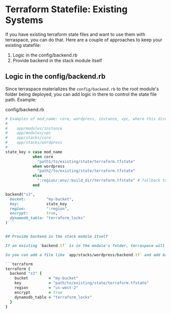 # Terraform Statefile: Existing Systems

If you have existing terraform state files and want to use them with terraspace, you can do that. Here are a couple of approaches to keep your existing statefile:

1. Logic in the config/backend.rb
2. Provide backend in the stack module itself

## Logic in the config/backend.rb

Since terraspace materializes the `config/backend.rb` to the root module's folder being deployed, you can add logic in there to control the state file path. Example:

config/backend.rb

```ruby
# Examples of mod_name: core, wordpress, instance, vpc, where this directory structure exists
#
#    app/modules/instance
#    app/modules/vpc
#    app/stacks/core
#    app/stacks/wordpress
#
state_key = case mod_name
            when core
              "path1/to/existing/state/terraform.tfstate"
            when wordpress
              "path2/to/existing/state/terraform.tfstate"
            else
              ":region/:env/:build_dir/terraform.tfstate" # fallback to default terraspace variable notation
            end

backend("s3",
  bucket:         "my-bucket",
  key:            state_key
  region:         ":region",
  encrypt:        true,
  dynamodb_table: "terraform_locks"
)```


## Provide backend in the stack module itself

If an existing `backend.tf` is in the module's folder, terraspace will not overwrite it.

So you can add a file like `app/stacks/wordpress/backend.tf` and add backend with a specific state key path in there, it'll be used. Example:

```terraform
terraform {
  backend "s3" {
    bucket         = "my-bucket"
    key            = "path/to/existing/state/terraform.tfstate"
    region         = "us-west-2"
    encrypt        = true
    dynamodb_table = "terraform_locks"
  }
}
```